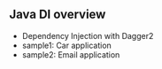## Java DI overview
- Dependency Injection with Dagger2
- sample1: Car application
- sample2: Email application